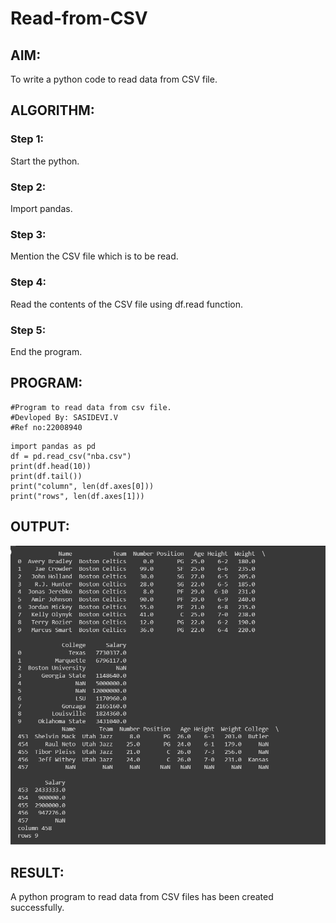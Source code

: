 # Read-from-CSV

## AIM:
To write a python code to read data from CSV file.

## ALGORITHM:
### Step 1:
Start the python.

### Step 2:
Import pandas.

### Step 3:
Mention the CSV file which is to be read.

### Step 4:
Read the contents of the CSV file using df.read function.

### Step 5:
End the program.

## PROGRAM:
```
#Program to read data from csv file.
#Devloped By: SASIDEVI.V
#Ref no:22008940
```
```
import pandas as pd
df = pd.read_csv("nba.csv")
print(df.head(10))
print(df.tail())
print("column", len(df.axes[0]))
print("rows", len(df.axes[1]))
```

## OUTPUT:
![](/out.png)

## RESULT:
A python program to read data from CSV files has been created successfully.
